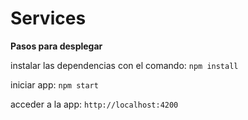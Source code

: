 # Services

**Pasos para desplegar**

instalar las dependencias con el comando:
`npm install`

iniciar app:
`npm start`

acceder a la app:
`http://localhost:4200`